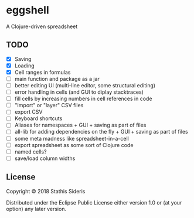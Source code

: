 # eggshell

A Clojure-driven spreadsheet

## TODO

- [x] Saving
- [x] Loading
- [x] Cell ranges in formulas
- [ ] main function and package as a jar
- [ ] better editing UI (multi-line editor, some structural editing)
- [ ] error handling in cells (and GUI to diplay stacktraces)
- [ ] fill cells by increasing numbers in cell references in code
- [ ] "Import" or "layer" CSV files
- [ ] export CSV
- [ ] Keyboard shortcuts
- [ ] Aliases for namespaces + GUI + saving as part of files
- [ ] all-lib for adding dependencies on the fly + GUI + saving as part of files
- [ ] some meta madness like spreadsheet-in-a-cell
- [ ] export spreadsheet as some sort of Clojure code
- [ ] named cells?
- [ ] save/load column widths

## License

Copyright © 2018 Stathis Sideris

Distributed under the Eclipse Public License either version 1.0 or (at
your option) any later version.

